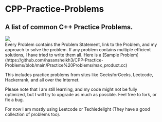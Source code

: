 # CPP-Practice-Problems

## A list of common C++ Practice Problems. 

<a href="https://bit.ly/HasanSheikh">
<img src="https://img.shields.io/badge/linkedin-%230077B5.svg?&style=for-the-badge&logo=linkedin&logoColor=white" />
  </a>&nbsp;&nbsp;
<br>
Every Problem contains the Problem Statement, link to the Problem, and my approach to solve the problem. If any problem contains multiple efficient solutions, I have tried to write them all. Here is a [Sample Problem](https://github.com/hasansheikh3/CPP-Practice-Problems/blob/main/Practice%20Problems/max_product.cc)

This includes practice problems from sites like GeeksforGeeks, Leetcode, Hackerrank, and all over the Internet.

Please note that I am still learning, and my code might not be fully optimized, but I will try to upgrade as much as possible. Feel free to fork, or fix a bug.

For now I am mostly using Leetcode or Techiedelight (They have a good collection of problems too).


